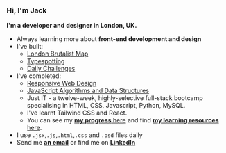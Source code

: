 ### Hi, I'm Jack 
**I'm a developer and designer in London, UK.**
- Always learning more about **front-end development and design**
- I've built:
  - [London Brutalist Map](https://github.com/jones58/brutalist-map)
  - [Typespotting](https://github.com/jones58/typespotting)
  - [Daily Challenges](https://github.com/jones58/daily-challenges)
- I've completed:
    - [Responsive Web Design](https://www.freecodecamp.org/certification/jones58/responsive-web-design)
    - [JavaScript Algorithms and Data Structures](https://www.freecodecamp.org/certification/jones58/javascript-algorithms-and-data-structures)
    - Just IT - a twelve-week, highly-selective full-stack bootcamp specialising in HTML, CSS, Javascript, Python, MySQL.
    - I've learnt Tailwind CSS and React. 
    - You can see my [**my progress** here](https://progress.jackkershaw.net) and find [**my learning resources** here](https://github.com/jones58/Learning-Resources).
- I use `.jsx`,`.js`,`.html`,`.css` and `.psd` files daily
- Send me [**an email**](mailto:jkershaw986@gmail.com") or find me on [**LinkedIn**](https://www.linkedin.com/in/jackkershaw)
